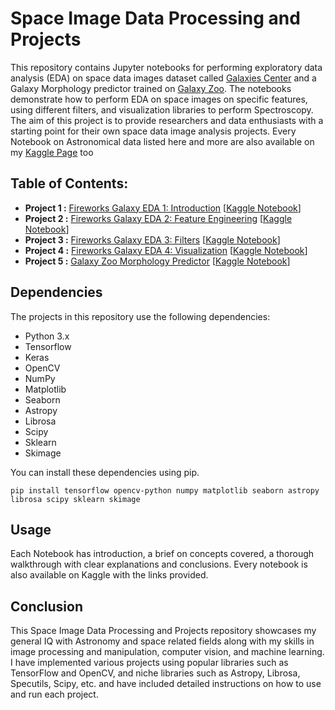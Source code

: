 # Space Image Data Processing and Projects

This repository contains Jupyter notebooks for performing exploratory data analysis (EDA) on space data images dataset called [Galaxies Center](https://www.kaggle.com/datasets/brsdincer/center-of-all-observable-galaxiesfits-allesa) and a Galaxy Morphology predictor trained on [Galaxy Zoo](https://www.kaggle.com/competitions/galaxy-zoo-the-galaxy-challenge/overview). The notebooks demonstrate how to perform EDA on space images on specific features, using different filters, and visualization libraries to perform Spectroscopy. The aim of this project is to provide researchers and data enthusiasts with a starting point for their own space data image analysis projects. Every Notebook on Astronomical data listed here and more are also available on my [Kaggle Page](https://www.kaggle.com/shibinjudah) too

## Table of Contents:
* **Project 1 :** [Fireworks Galaxy EDA 1: Introduction](/FireworksGalaxy_EDA.ipynb) [[Kaggle Notebook](https://www.kaggle.com/shibinjudah/fireworks-galaxy-eda-introduction)]
* **Project 2 :** [Fireworks Galaxy EDA 2: Feature Engineering](/FireworksGalaxy_EDA_Features.ipynb) [[Kaggle Notebook](https://www.kaggle.com/shibinjudah/fireworks-galaxy-eda-features)]
* **Project 3 :** [Fireworks Galaxy EDA 3: Filters](/FireworksGalaxy_EDA_Filters.ipynb) [[Kaggle Notebook](https://www.kaggle.com/code/shibinjudah/fireworks-galaxy-eda-filters)]
* **Project 4 :** [Fireworks Galaxy EDA 4: Visualization](/FireworksGalaxy_EDA_Viz.ipynb) [[Kaggle Notebook](https://www.kaggle.com/shibinjudah/fireworks-galaxy-eda-visualization)]
* **Project 5 :** [Galaxy Zoo Morphology Predictor](/GalaxyZoo_Morphology_Predictor.ipynb) [[Kaggle Notebook](https://www.kaggle.com/code/shibinjudah/galaxy-morphology-predictor)]

## Dependencies
The projects in this repository use the following dependencies:

- Python 3.x
- Tensorflow
- Keras
- OpenCV
- NumPy
- Matplotlib
- Seaborn
- Astropy
- Librosa
- Scipy
- Sklearn
- Skimage

You can install these dependencies using pip.

```
pip install tensorflow opencv-python numpy matplotlib seaborn astropy librosa scipy sklearn skimage
```

## Usage
Each Notebook has introduction, a brief on concepts covered, a thorough walkthrough with clear explanations and conclusions. Every notebook is also available on Kaggle with the links provided.

## Conclusion
This Space Image Data Processing and Projects repository showcases my general IQ with Astronomy and space related fields along with my skills in image processing and manipulation, computer vision, and machine learning. I have implemented various projects using popular libraries such as TensorFlow and OpenCV, and niche libraries such as Astropy, Librosa, Specutils, Scipy, etc. and have included detailed instructions on how to use and run each project.
